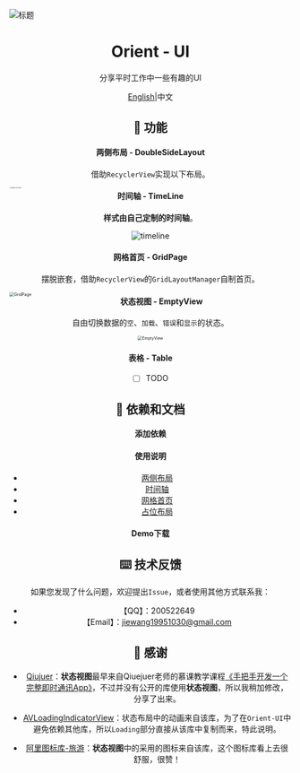 ![标题](https://github.com/mCyp/Orient-Ui/blob/master/picture/cover.png)

<h1 align="center">Orient - UI</h1>
<div align="center">分享平时工作中一些有趣的UI



[English]()|中文

## 💫 功能

#### 两侧布局 - DoubleSideLayout

借助`RecyclerView`实现以下布局。

<img src="/Users/wangjie/Downloads/S90929-10290486.png" alt="S90929-10290486"  style="float:left;zoom:15%;" />

#### 时间轴 - TimeLine

**样式由自己定制的时间轴**。

![timeline](/Users/wangjie/android/jie/orientui/picture/timeline.png)

#### 网格首页 - GridPage

摆脱嵌套，借助`RecyclerView`的`GridLayoutManager`自制首页。

<img src="/Users/wangjie/android/jie/orientui/picture/GridPage.png" alt="GridPage" style="zoom:51%;float:left;" />

#### 状态视图 - EmptyView

自由切换数据的`空`、`加载`、`错误`和`显示`的状态。

<img src="/Users/wangjie/android/jie/orientui/picture/EmptyView.png" alt="EmptyView" style="zoom:50%;" />

#### 表格 - Table

- [ ] TODO 

## 📖 依赖和文档

####  添加依赖

#### 使用说明

- [两侧布局]()
- [时间轴]()
- [网格首页]()
- [占位布局]()

####  Demo下载

## ⌨️ 技术反馈

如果您发现了什么问题，欢迎提出`Issue`，或者使用其他方式联系我：

- 【QQ】：200522649
- 【Email】：jiewang19951030@gmail.com

## 👏 感谢

- [Qiujuer](https://github.com/qiujuer)：**状态视图**最早来自Qiuejuer老师的慕课教学课程[《手把手开发一个完整即时通讯App》](https://coding.imooc.com/learn/list/100.html)，不过并没有公开的库使用**状态视图**，所以我稍加修改，分享了出来。

- [AVLoadingIndicatorView](https://github.com/81813780/AVLoadingIndicatorView)：状态布局中的动画来自该库，为了在`Orient-UI`中避免依赖其他库，所以`Loading`部分直接从该库中复制而来，特此说明。
- [阿里图标库-旅游](https://www.iconfont.cn/collections/detail?cid=18705)：**状态视图**中的采用的图标来自该库，这个图标库看上去很舒服，很赞！